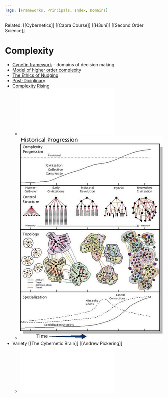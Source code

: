 ```yaml
---
Tags: [Frameworks, Principals, Index, Domains]
---
```

Related: [[Cybernetics]] [[Capra Course]] [[H3uni]] [[Second Order Science]]

# Complexity
- [Cynefin framework](https://en.wikipedia.org/wiki/Cynefin_framework) - domains of decision making
- [Model of higher order complexity](https://en.wikipedia.org/wiki/Model_of_hierarchical_complexity)
- [The Ethics of Nudging](https://onlinelibrary.wiley.com/doi/full/10.1111/phc3.12658)
- [Post-Diciplinary](https://thecomplexself.wordpress.com/2016/06/30/multi-inter-trans-post-disciplinary/)
- [Complexity Rising](https://necsi.edu/complexity-rising-from-human-beings-to-human-civilization-a-complexity-profile)
    - ![](assets/1626444310_39.pdf)
    - ![](assets/1626444311_40.jpg)
- Variety [[The Cybernetic Brain]] [[Andrew Pickering]] 
    - ![](assets/1626444313_41.pdf)
